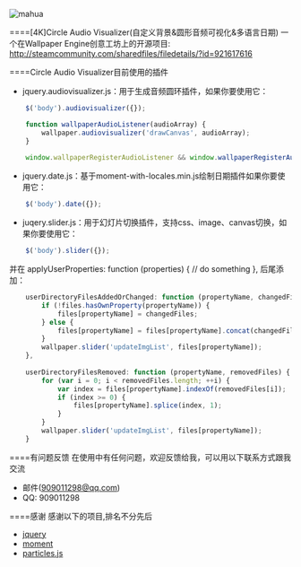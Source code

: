 ![mahua](https://steamuserimages-a.akamaihd.net/ugc/816685937288288292/89720D1D71A87391C3C1668779883A311D6EF73B/?interpolation=lanczos-none&output-format=jpeg&output-quality=95&fit=inside|268:268&composite-to%3D%2A%2C%2A%7C268%3A268&background-color=black)

====[4K]Circle Audio Visualizer(自定义背景&圆形音频可视化&多语言日期)
一个在Wallpaper Engine创意工坊上的开源项目:
http://steamcommunity.com/sharedfiles/filedetails/?id=921617616

====Circle Audio Visualizer目前使用的插件

* jquery.audiovisualizer.js：用于生成音频圆环插件，如果你要使用它：
```javascript
    $('body').audiovisualizer({});

    function wallpaperAudioListener(audioArray) {
        wallpaper.audiovisualizer('drawCanvas', audioArray);
    }
    
    window.wallpaperRegisterAudioListener && window.wallpaperRegisterAudioListener(wallpaperAudioListener);
```
* jquery.date.js：基于moment-with-locales.min.js绘制日期插件如果你要使用它：
```javascript
    $('body').date({});
```
* juqery.slider.js：用于幻灯片切换插件，支持css、image、canvas切换，如果你要使用它：
```javascript
    $('body').slider({}); 
```
并在 applyUserProperties: function (properties) { // do something }, 后尾添加：
```javascript
    userDirectoryFilesAddedOrChanged: function (propertyName, changedFiles) {
        if (!files.hasOwnProperty(propertyName)) {
            files[propertyName] = changedFiles;
        } else {
            files[propertyName] = files[propertyName].concat(changedFiles);
        }
        wallpaper.slider('updateImgList', files[propertyName]);
    },
    
    userDirectoryFilesRemoved: function (propertyName, removedFiles) {
        for (var i = 0; i < removedFiles.length; ++i) {
            var index = files[propertyName].indexOf(removedFiles[i]);
            if (index >= 0) {
                files[propertyName].splice(index, 1);
            }
        }
        wallpaper.slider('updateImgList', files[propertyName]);
    }
```

====有问题反馈
在使用中有任何问题，欢迎反馈给我，可以用以下联系方式跟我交流

* 邮件(909011298@qq.com)
* QQ: 909011298


====感谢
感谢以下的项目,排名不分先后
* [jquery](http://jquery.com)
* [moment](http://momentjs.cn/)
* [particles.js](http://github.com/VincentGarreau/particles.js)

